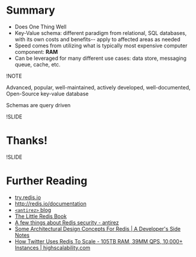# Summary

- Does One Thing Well
- Key-Value schema: different paradigm from relational, SQL databases, with its own costs and benefits-- apply to affected areas as needed
- Speed comes from utilizing what is typically most expensive computer component: **RAM**
- Can be leveraged for many different use cases: data store, messaging queue, cache, etc.

!NOTE

Advanced, popular, well-maintained, actively developed, well-documented, Open-Source key-value database

Schemas are query driven

!SLIDE

# Thanks!

!SLIDE

# Further Reading

- [try.redis.io](http://try.redis.io/)
- <http://redis.io/documentation>
- [`<antirez>` blog](http://antirez.com/latest/0)
- [The Little Redis Book](http://openmymind.net/2012/1/23/The-Little-Redis-Book/)
- [A few things about Redis security - antirez](http://www.antirez.com/news/96)
- [Some Architectural Design Concepts For Redis | A Developer's Side Notes](http://www.yzuzun.com/2015/04/some-architectural-design-concepts-for-redis/)
- [How Twitter Uses Redis To Scale - 105TB RAM, 39MM QPS, 10,000+ Instances | highscalability.com](http://highscalability.com/blog/2014/9/8/how-twitter-uses-redis-to-scale-105tb-ram-39mm-qps-10000-ins.html)

